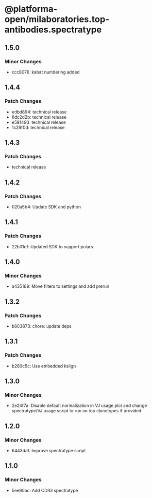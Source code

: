 # @platforma-open/milaboratories.top-antibodies.spectratype

## 1.5.0

### Minor Changes

- ccc8076: kabat numbering added

## 1.4.4

### Patch Changes

- edbd894: technical release
- 6dc2d2b: technical release
- e581493: technical release
- 1c26f0d: technical release

## 1.4.3

### Patch Changes

- technical release

## 1.4.2

### Patch Changes

- 020a5b4: Update SDK and python

## 1.4.1

### Patch Changes

- 22b01ef: Updated SDK to support polars.

## 1.4.0

### Minor Changes

- a435169: Move filters to settings and add prerun

## 1.3.2

### Patch Changes

- b603873: chore: update deps

## 1.3.1

### Patch Changes

- b280c5c: Use embedded kalign

## 1.3.0

### Minor Changes

- 2e24f7a: Disable default normalization in VJ usage plot and change spectratype/VJ usage script to run on top clonotypes if provided

## 1.2.0

### Minor Changes

- 6443da1: Improve spectratype script

## 1.1.0

### Minor Changes

- 5ee90ac: Add CDR3 spectratype
